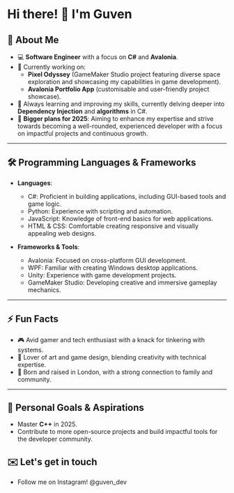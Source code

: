 <!--
**Guven-K/Guven-K** is a ✨ _special_ ✨ repository because its `README.md` (this file) appears on your GitHub profile.
-->
<!--
**Guven-K/Guven-K** is a ✨ _special_ ✨ repository because its `README.md` (this file) appears on your GitHub profile.
-->

# Hi there! 👋 I'm Guven  

## 🌟 About Me  
- 💻 **Software Engineer** with a focus on **C#** and **Avalonia**.  
- 🔭 Currently working on:  
  - **Pixel Odyssey** (GameMaker Studio project featuring diverse space exploration and showcasing my capabilities in game development).  
  - **Avalonia Portfolio App** (customisable and user-friendly project showcase).  
- 🌱 Always learning and improving my skills, currently delving deeper into **Dependency Injection** and **algorithms** in C#.
- 🚀 **Bigger plans for 2025**: Aiming to enhance my expertise and strive towards becoming a well-rounded, experienced developer with a focus on impactful projects and continuous growth.  

---

## 🛠️ Programming Languages & Frameworks  
- **Languages**:  
  - C#: Proficient in building applications, including GUI-based tools and game logic.  
  - Python: Experience with scripting and automation.  
  - JavaScript: Knowledge of front-end basics for web applications. 
  - HTML & CSS: Comfortable creating responsive and visually appealing web designs.  

- **Frameworks & Tools**:  
  - Avalonia: Focused on cross-platform GUI development.  
  - WPF: Familiar with creating Windows desktop applications.  
  - Unity: Experience with game development projects.  
  - GameMaker Studio: Developing creative and immersive gameplay mechanics.  

---

## ⚡ Fun Facts  
- 🎮 Avid gamer and tech enthusiast with a knack for tinkering with systems.  
- 🎨 Lover of art and game design, blending creativity with technical expertise.  
- 🏡 Born and raised in London, with a strong connection to family and community.  

---

## 🎯 Personal Goals & Aspirations
- Master **C++** in 2025.
- Contribute to more open-source projects and build impactful tools for the developer community.


## ✉️ Let's get in touch
- Follow me on Instagram! @guven_dev 

